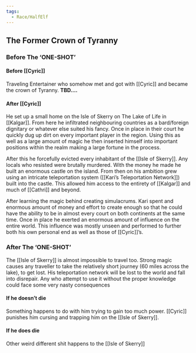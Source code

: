 ```yaml
---
tags:
  - Race/HalfElf
---
```

## The Former Crown of Tyranny

### Before The ‘ONE-SHOT’

#### Before [[Cyric]]
Traveling Entertainer who somehow met and got with [[Cyric]] and became the crown of Tyranny. **TBD….**
#### After [[Cyric]]
He set up a small home on the Isle of Skerry on The Lake of Life in [[Kalgar]]. From here he infiltrated neighbouring countries as a bard/foreign dignitary or whatever else suited his fancy. Once in place in their court he quickly dug up dirt on every important player in the region. Using this as well as a large amount of magic he then inserted himself into important positions within the realm making a large fortune in the process.

After this he forcefully evicted every inhabitant of the [[Isle of Skerry]]. Any locals who resisted were brutally murdered. With the money he made he built an enormous castle on the island. From then on his ambition grew using an intricate teleportation system ([[Kari’s Teleportation Network]]) built into the castle. This allowed him access to the entirety of [[Kalgar]] and much of [[Cathri]] and beyond.

After learning the magic behind creating simulacrums. Kari spent and enormous amount of money and effort to create enough so that he could have the ability to be in almost every court on both continents at the same time. Once in place he exerted an enormous amount of influence on the entire world. This influence was mostly unseen and performed to further both his own personal end as well as those of [[Cyric]]’s.
### After The ‘ONE-SHOT’
The [[Isle of Skerry]] is almost impossible to travel too. Strong magic causes any traveller to take the relatively short journey (60 miles across the lake), to get lost. His teleportation network will be lost to the world and fall into disrepair. Any who attempt to use it without the proper knowledge could face some very nasty consequences
#### If he doesn’t die
Something happens to do with him trying to gain too much power. [[Cyric]] punishes him cursing and trapping him on the [[Isle of Skerry]].
#### If he does die
Other weird different shit happens to the [[Isle of Skerry]]